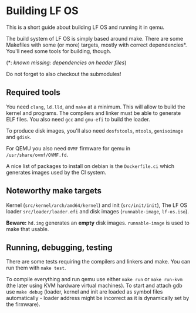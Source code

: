 # Building LF OS

This is a short guide about building LF OS and running it in qemu.

The build system of LF OS is simply based around make. There are some Makefiles with some (or more) targets,
mostly with correct dependencies\*. You'll need some tools for building, though.

(\*: *known missing: dependencies on header files*)

Do not forget to also checkout the submodules!


## Required tools

You need `clang`, `ld.lld`, and `make` at a minimum. This will allow to build the kernel and programs. The
compilers and linker must be able to generate ELF files. You also need `gcc` and `gnu-efi` to build the loader.

To produce disk images, you'll also need `dosfstools`, `mtools`, `genisoimage` and `gdisk`.

For QEMU you also need `OVMF` firmware for qemu in `/usr/share/ovmf/OVMF.fd`.

A nice list of packages to install on debian is the `Dockerfile.ci` which generates images used by the CI system.


## Noteworthy make targets

Kernel (`src/kernel/arch/amd64/kernel`) and init (`src/init/init`), The LF OS loader `src/loader/loader.efi`
and disk images (`runnable-image`, `lf-os.iso`).

**Beware:** `hd.img` generates an **empty** disk images. `runnable-image` is used to make that usable.


## Running, debugging, testing

There are some tests requiring the compilers and linkers and make. You can run them with `make test`.

To compile everything and run qemu use either `make run` or `make run-kvm` (the later using KVM hardware
virtual machines). To start and attach gdb use `make debug` (loader, kernel and init are loaded as symbol files
automatically - loader address might be incorrect as it is dynamically set by the firmware).
